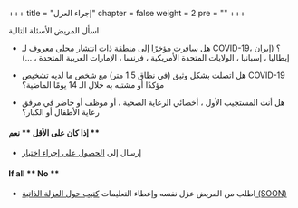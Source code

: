 +++
title = "إجراء العزل"
chapter = false
weight = 2
pre = "<b></b>"
+++

اسأل المريض الأسئلة التالية
* هل سافرت مؤخرًا إلى منطقة ذات انتشار محلي معروف لـ COVID-19؟ (إيران ، إيطاليا ، إسبانيا ، الولايات المتحدة الأمريكية ، فرنسا ، الإمارات العربية المتحدة ، ...)

* هل اتصلت بشكل وثيق (في نطاق 1.5 متر) مع شخص ما لديه تشخيص COVID-19 مؤكدًا أو مشتبه به خلال الـ 14 يومًا الماضية؟

* هل أنت المستجيب الأول ، أخصائي الرعاية الصحية ، أو موظف أو حاضر في مرفق رعاية الأطفال أو الكبار؟

#### إذا كان على الأقل ** نعم **
- إرسال إلى [الحصول على إجراء اختبار](/typicalprocedures/testedprocedure)  


#### If all ** No **
- اطلب من المريض عزل نفسه وإعطاء التعليمات [كتيب حول العزلة الذاتية (SOON)](/Soon/)
